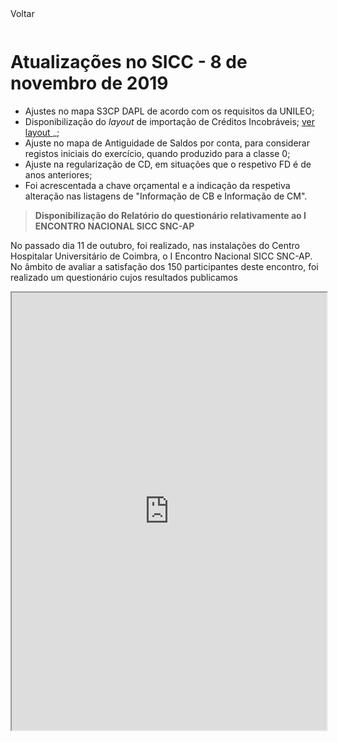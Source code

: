 <div style="width:100%; height:30px"><span onclick="loadMdDoc('atualizacoes', ['btnMenu'],'', null)" class="voltar">Voltar</span></div>

# Atualizações no SICC - 8 de novembro de 2019

- Ajustes no mapa S3CP DAPL de acordo com os requisitos da UNILEO;
- Disponibilização do _layout_ de importação de Créditos Incobráveis;  <a href='https://spmssicc.github.io/pages/?doc=ciclo_receita&anchor=61-importa%C3%A7%C3%A3o-de-ci' target='_blank'> ver layout </a>_;
- Ajuste no mapa de Antiguidade de Saldos por conta, para considerar registos iniciais do exercício, quando produzido para a classe 0;
- Ajuste na regularização de CD, em situações que o respetivo FD é de anos anteriores;
- Foi acrescentada a chave orçamental e a indicação da respetiva alteração nas listagens de "Informação de CB e Informação de CM".


>**Disponibilização do Relatório do questionário relativamente ao I ENCONTRO NACIONAL SICC SNC-AP**

No passado dia 11 de outubro, foi realizado, nas instalações do Centro Hospitalar Universitário de Coimbra, o I Encontro Nacional SICC SNC-AP.
No âmbito de avaliar a satisfação dos 150 participantes deste encontro, foi realizado um questionário cujos resultados publicamos

<iframe src='https://spmssicc.github.io/pages/pdf/Relatorio_I_Encontro_Nacional_SICC_SNC_AP.pdf' style='width:100%; height:700px' frameborder='1'></iframe>
